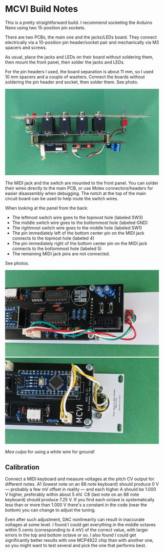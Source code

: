 # MCVI Build Notes

This is a pretty straightforward build. I recommend socketing the Arduino Nano using two 15-position pin sockets. 

There are two PCBs, the main one and the jacks/LEDs board. They connect electrically via a 10-position pin header/socket pair and mechanically via M3 spacers and screws. 

As usual, place the jacks and LEDs on their board without soldering them, then mount the front panel, then solder the jacks and LEDs.

For the pin headers I used, the board separation is about 11 mm, so I used 10 mm spacers and a couple of washers. Connect the boards without soldering the pin header and socket, then solder them. See photo.

![](../Images/assembly.JPG) 

The MIDI jack and the switch are mounted to the front panel. You can solder their wires directly to the main PCB, or use Molex connectors/headers for easier disassembly when debugging. The notch at the top of the main circuit board can be used to help route the switch wires.

When looking at the panel from the back:

* The leftmost switch wire goes to the topmost hole (labeled SW3)
* The middle switch wire goes to the bottommost hole (labeled GND)
* The rightmost switch wire goes to the middle hole (labeled SW1)
* The pin immediately left of the bottom center pin on the MIDI jack connects to the topmost hole (labeled 4)
* The pin immediately right of the bottom center pin on the MIDI jack connects to the bottommost hole (labeled 5)
* The remaining MIDI jack pins are not connected.

See photos.

![](../Images/wiring1.JPG) 
![](../Images/wiring2.JPG) 

*Mea culpa* for using a white wire for ground!

## Calibration

Connect a MIDI keyboard and measure voltages at the pitch CV output for different notes. A1 (lowest note on an 88 note keyboard) should produce 0 V — probably a few mV offset in reality — and each higher A should be 1.000 V higher, preferably within about 5 mV. C8 (last note on an 88 note keyboard) should produce 7.25 V. If you find each octave is systematically less than or more than 1.000 V there's a constant in the code (near the bottom) you can change to adjust the tuning. 

Even after such adjustment, DAC nonlinearity can result in inaccurate voltages at some level. I found I could get everything in the middle octaves within 5 cents (corresponding to 4 mV) of the correct value, with larger errors in the top and bottom octave or so. I also found I could get significantly better results with one MCP4822 chip than with another one, so you might want to test several and pick the one that performs best.
